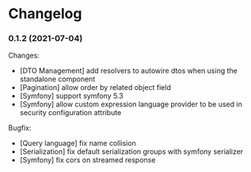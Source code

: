 # Changelog

### 0.1.2 (2021-07-04)

Changes:

- [DTO Management] add resolvers to autowire dtos when using the standalone component
- [Pagination] allow order by related object field
- [Symfony] support symfony 5.3
- [Symfony] allow custom expression language provider to be used in security configuration attribute

Bugfix:

- [Query language] fix name collision
- [Serialization] fix default serialization groups with symfony serializer
- [Symfony] fix cors on streamed response

